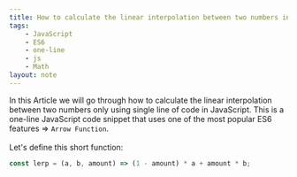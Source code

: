 ```yaml
---
title: How to calculate the linear interpolation between two numbers in JavaScript
tags:
    - JavaScript
    - ES6
    - one-line
    - js
    - Math
layout: note
---
```




In this Article we will go through how to calculate the linear interpolation between two numbers only using single line of code in JavaScript.
This is a one-line JavaScript code snippet that uses one of the most popular ES6 features => `Arrow Function`.
<br/>
<br/>
Let's define this short function:

```js {.wrap}
const lerp = (a, b, amount) => (1 - amount) * a + amount * b;
```